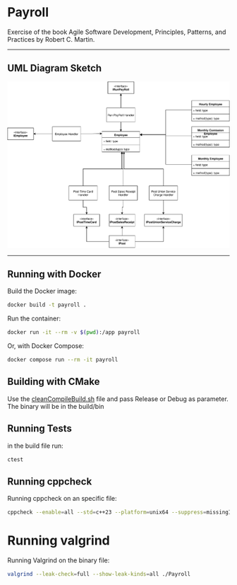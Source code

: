 # Payroll
Exercise of the book  Agile Software Development, Principles, Patterns, and Practices by Robert C. Martin.  

---

## UML Diagram Sketch
![PayrollUMLDiagramSketch.drawio.svg](./docs/images/PayrollUMLDiagramSketch.drawio.svg)  

---

## Running with Docker

Build the Docker image:
```bash
docker build -t payroll .
```

Run the container:
```bash
docker run -it --rm -v $(pwd):/app payroll
```

Or, with Docker Compose:
```bash
docker compose run --rm -it payroll
```

## Building with CMake
Use the [cleanCompileBuild.sh](./cleanCompileBuild.sh) file and pass Release or Debug as parameter. The binary will be in the build/bin

## Running Tests

in the build file run:  
```bash
ctest
```  

## Running cppcheck  

Running cppcheck on an specific file:  
```bash
cppcheck --enable=all --std=c++23 --platform=unix64 --suppress=missingIncludeSystem --suppress=checkersReport --quiet --checkers-report=cppcheck.report payroll/src/main.cpp
```  

# Running valgrind  

Running Valgrind on the binary file:  
```bash
valgrind --leak-check=full --show-leak-kinds=all ./Payroll
```
